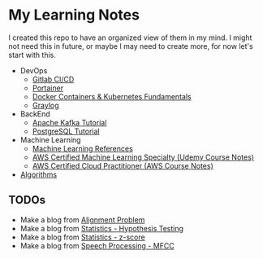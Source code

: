 # My Learning Notes

I created this repo to have an organized view of them in my mind. I might not need this in future, or maybe I may need to create more, for now let's start with this.

- DevOps
    - [Gitlab CI/CD](./devops/gitlab-ci-cd.md)
    - [Portainer](./devops/portainer.md)
    - [Docker Containers & Kubernetes Fundamentals](./devops/docker_kubernetes/README.md)
    - [Graylog](./devops/graylog.md)
- BackEnd
    - [Apache Kafka Tutorial](./backend/kafka.md)
    - [PostgreSQL Tutorial](./backend/postgresql.md)
- Machine Learning
    - [Machine Learning References](./machine_learning/ml_references.md)
    - [AWS Certified Machine Learning Specialty (Udemy Course Notes)](./machine_learning/udemy-aws-mls-c01/README.md)
    - [AWS Certified Cloud Practitioner (AWS Course Notes)](./machine_learning/aws-clf-c02/README.md)
- [Algorithms](https://github.com/gsamil/algorithms/)

## TODOs

- Make a blog from [Alignment Problem](./machine_learning/alignment_problem.md)
- Make a blog from [Statistics - Hypothesis Testing](./statistics/hypothesis-testing.md)
- Make a blog from [Statistics - z-score](./statistics/z-score/z-score.md)
- Make a blog from [Speech Processing - MFCC](./machine_learning/mfcc.md)
